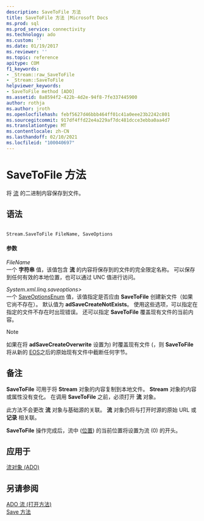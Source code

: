 ```yaml
---
description: SaveToFile 方法
title: SaveToFile 方法 |Microsoft Docs
ms.prod: sql
ms.prod_service: connectivity
ms.technology: ado
ms.custom: ''
ms.date: 01/19/2017
ms.reviewer: ''
ms.topic: reference
apitype: COM
f1_keywords:
- _Stream::raw_SaveToFile
- _Stream::SaveToFile
helpviewer_keywords:
- SaveToFile method [ADO]
ms.assetid: 8a8594f2-422b-4d2e-94f8-7fe337445900
author: rothja
ms.author: jroth
ms.openlocfilehash: febf5627d46bbb464ff01c41a0eee23b2242c801
ms.sourcegitcommit: 917df4ffd22e4a229af7dc481dcce3ebba0aa4d7
ms.translationtype: MT
ms.contentlocale: zh-CN
ms.lasthandoff: 02/10/2021
ms.locfileid: "100040697"
---
```

# <a name="savetofile-method"></a>SaveToFile 方法
将 [流](./stream-object-ado.md) 的二进制内容保存到文件。  
  
## <a name="syntax"></a>语法  
  
```  
  
Stream.SaveToFile FileName, SaveOptions  
```  
  
#### <a name="parameters"></a>参数  
 *FileName*  
 一个 **字符串** 值，该值包含 **流** 的内容将保存到的文件的完全限定名称。 可以保存到任何有效的本地位置，也可以通过 UNC 值进行访问。  
  
 *System.xml.linq.saveoptions>*  
 一个 [SaveOptionsEnum](./saveoptionsenum.md) 值，该值指定是否应由 **SaveToFile** 创建新文件（如果它尚不存在）。 默认值为 **adSaveCreateNotExists**。 使用这些选项，可以指定在指定的文件不存在时出现错误。 还可以指定 **SaveToFile** 覆盖现有文件的当前内容。  
  
> [!NOTE]
>  如果在将 **adSaveCreateOverwrite** 设置为) 时覆盖现有文件 (，则 **SaveToFile** 将从新的 [EOS](./eos-property.md)之后的原始现有文件中截断任何字节。  
  
## <a name="remarks"></a>备注  
 **SaveToFile** 可用于将 **Stream** 对象的内容复制到本地文件。 **Stream** 对象的内容或属性没有变化。 在调用 **SaveToFile** 之前，必须打开 **流** 对象。  
  
 此方法不会更改 **流** 对象与基础源的关联。 **流** 对象仍将与打开时源的原始 URL 或 **记录** 相关联。  
  
 **SaveToFile** 操作完成后，流中 ([位置](./position-property-ado.md)) 的当前位置将设置为流 (0) 的开头。  
  
## <a name="applies-to"></a>应用于  
 [流对象 (ADO)](./stream-object-ado.md)  
  
## <a name="see-also"></a>另请参阅  
 [ADO 流 (打开方法) ](./open-method-ado-stream.md)   
 [Save 方法](./save-method.md)